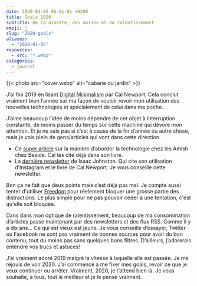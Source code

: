 ```yaml
---
date: 2020-01-05 05:01:01 +0200
title: Goals 2020
subtitle: De la disette, des amishs et du ralentissement
emoji: 🏮
slug: "2020-goals"
aliases:
  - "2020-01-05"
resources:
  - src: "*.webp"
categories:
  - journal
---
```


{{< photo src="cover.webp" alt="cabane du jardin" >}}

J’ai fini 2019 en lisant [Digital Minimalism](https://www.amazon.fr/Digital-Minimalism-Living-Better-Technology/dp/0241341132) par Cal Newport. Cela conclut vraiment bien l’année sur ma façon de vouloir revoir mon utilisation des nouvelles technologies et spécialement de celui dans ma poche.

J’aime beaucoup l’idée de moins dépendre de cet objet à interruption constante, de moins passer du temps sur cette machine qui dévore mon attention. Et je ne sais pas si c’est à cause de la fin d’année ou autre chose, mais je vois plein de gens/articles qui vont dans cette direction.

- Ce [super article](https://beside.media/fr/comment-aborder-la-technologie-a-la-maniere-dun-amish/) sur la manière d’aborder la technologie chez les Amish chez Beside. Cal les cite déjà dans son livre.
- La [dernière newsletter](https://www.isaacjohnston.co/blog/why-i-deleted-instagram) de Isaac Johnston. Qui cite son utilisation d’Instagram et le livre de Cal Newport. Je vous conseille cette newsletter.

Bon ça ne fait que deux points mais c’est déjà pas mal. Je compte aussi tenter d'utiliser [Freedom](https://freedom.to) pour réelement bloquer une grosse partie des distractions. Le plus simple pour ne pas pouvoir céder à une tentation, c'est qu'elle soit bloquée.

Dans dans mon optique de ralentissement, beaucoup de ma consommation d’articles passe maintenant par des newsletters et des flux RSS. Comme il y a dix ans... Ce qui est vieux est jeune. Je vous conseille d’essayer, Twitter ou Facebook ne sont pas vraiment de bonnes sources pour avoir du bon contenu, tout du moins pas sans quelques bons filtres. D’ailleurs, j’adorerais entendre vos trucs et astuces!

J’ai vraiment adoré 2019 malgré la vitesse à laquelle elle est passée. Je me réjouis de voir 2020. J’ai commencé à me fixer mes goals, revoir ce que je veux continuer ou arrêter. Vraiment, 2020, je t’attend bien là. Je vous souhaite, à tous, tout le meilleur et je le pense vraiment.
